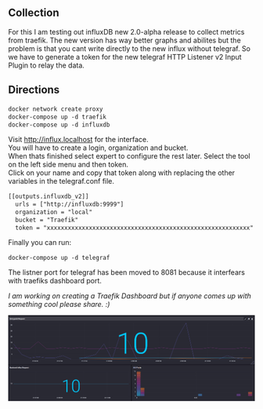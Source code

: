 ## Collection
For this I am testing out influxDB new 2.0-alpha release to collect metrics from traefik. The new version has way better graphs and abilites but the problem is that you cant write directly to the new influx without telegraf. So we have to generate a token for the new telegraf HTTP Listener v2 Input Plugin to relay the data.  

## Directions
```
docker network create proxy
docker-compose up -d traefik
docker-compose up -d influxdb
```
Visit http://influx.localhost for the interface.  
You will have to create a login, organization and bucket.  
When thats finished select expert to configure the rest later.  Select the tool on the left side menu and then token.  
Click on your name and copy that token along with replacing the other variables in the telegraf.conf file.
```
[[outputs.influxdb_v2]]
  urls = ["http://influxdb:9999"]
  organization = "local"
  bucket = "Traefik"
  token = "xxxxxxxxxxxxxxxxxxxxxxxxxxxxxxxxxxxxxxxxxxxxxxxxxxxxxxxxxx"  
```
Finally you can run:
```
docker-compose up -d telegraf
```

The listner port for telegraf has been moved to 8081 because it interfears with traefiks dashboard port.

_I am working on creating a Traefik Dashboard but if anyone comes up with something cool please share. :)_

![Dashboard](./images/Screenshot.png)